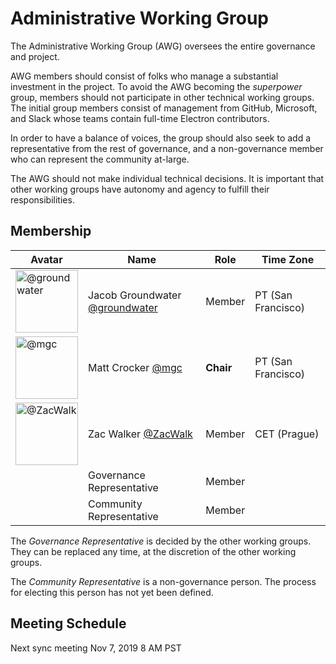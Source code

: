 # Administrative Working Group

The Administrative Working Group (AWG) oversees the entire governance and project.

AWG members should consist of folks who manage a substantial investment in the project.
To avoid the AWG becoming the _superpower_ group,
members should not participate in other technical working groups.
The initial group members consist of management from GitHub, Microsoft, and Slack whose teams contain full-time Electron contributors.

In order to have a balance of voices,
the group should also seek to add a representative from the rest of governance,
and a non-governance member who can represent the community at-large.

The AWG should not make individual technical decisions.
It is important that other working groups have autonomy and agency to fulfill their responsibilities.

## Membership

| Avatar | Name | Role | Time Zone |
| -------------------------------------------|----------------------|----------------------------| -------- |
| <img src="https://github.com/groundwater.png" width=100 alt="@groundwater">  | Jacob Groundwater [@groundwater](https://github.com/groundwater) | Member | PT (San Francisco) |
| <img src="https://github.com/mgc.png" width=100 alt="@mgc">  | Matt Crocker [@mgc](https://github.com/mgc) | **Chair** | PT (San Francisco) |
| <img src="https://github.com/ZacWalk.png" width=100 alt="@ZacWalk">  | Zac Walker [@ZacWalk](https://github.com/ZacWalk) | Member | CET (Prague) |
| | Governance Representative | Member | |
| | Community Representative | Member | |

The *Governance Representative* is decided by the other working groups. They can be replaced any time, at the discretion of the other working groups.

The *Community Representative* is a non-governance person.
The process for electing this person has not yet been defined.

## Meeting Schedule

Next sync meeting Nov 7, 2019 8 AM PST
